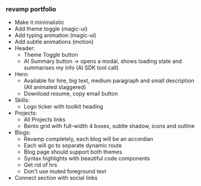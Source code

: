 ### revamp portfolio

- Make it minimalistic
- Add theme toggle (magic-ui)
- Add typing animation (magic-ui)
- Add subtle animations (motion)
- Header:
  - Theme Toggle button
  - AI Summary button -> opens a modal, shows loading state and summarises my info
    (AI SDK tool call)
- Hero:
  - Available for hire, big text, medium paragraph and small description
    (All animated staggered)
  - Download resume, copy email button
- Skills:
  - Logo ticker with toolkit heading
- Projects:
  - All Projects links
  - Bento grid with full-width 4 boxex, subtle shadow, icons and outline
- Blogs:
  - Revamp completely, each blog will be an accordian
  - Each will go to separate dynamic route
  - Blog page should support both themes
  - Syntax highlights with beautiful code components
  - Get rid of hrs
  - Don't use muted foreground text
- Connect section with social links
